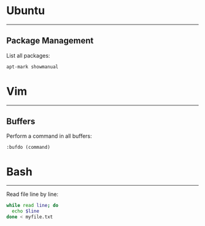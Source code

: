 # Ubuntu
--------------------------------------------------

## Package Management

List all packages: 
```bash
apt-mark showmanual
```

# Vim
--------------------------------------------------

## Buffers
Perform a command in all buffers:
```vim
:bufdo (command)
```

# Bash
--------------------------------------------------
Read file line by line:
```bash
while read line; do
  echo $line
done < myfile.txt
